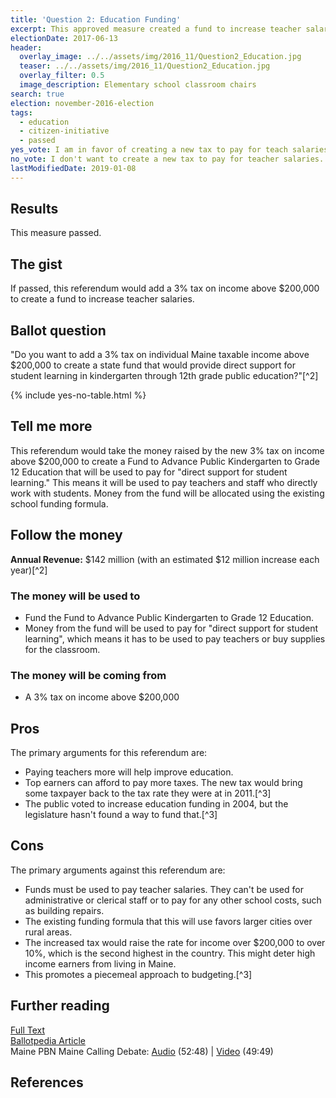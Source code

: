 ```yaml
---
title: 'Question 2: Education Funding'
excerpt: This approved measure created a fund to increase teacher salaries.
electionDate: 2017-06-13
header:
  overlay_image: ../../assets/img/2016_11/Question2_Education.jpg
  teaser: ../../assets/img/2016_11/Question2_Education.jpg
  overlay_filter: 0.5
  image_description: Elementary school classroom chairs
search: true
election: november-2016-election
tags:
  - education
  - citizen-initiative
  - passed
yes_vote: I am in favor of creating a new tax to pay for teach salaries.
no_vote: I don't want to create a new tax to pay for teacher salaries.
lastModifiedDate: 2019-01-08
---
```


## Results

This measure passed.

## The gist

If passed, this referendum would add a 3% tax on income above $200,000 to create a fund to increase teacher salaries.

## Ballot question

"Do you want to add a 3% tax on individual Maine taxable income above $200,000 to create a state fund that would provide direct support for student learning in kindergarten through 12th grade public education?"[^2]

{% include yes-no-table.html %}

## Tell me more

This referendum would take the money raised by the new 3% tax on income above $200,000 to create a Fund to Advance Public Kindergarten to Grade 12 Education that will be used to pay for "direct support for student learning." This means it will be used to pay teachers and staff who directly work with students. Money from the fund will be allocated using the existing school funding formula.

## Follow the money

**Annual Revenue:** $142 million (with an estimated $12 million increase each year)[^2]

### The money will be used to

- Fund the Fund to Advance Public Kindergarten to Grade 12 Education.
- Money from the fund will be used to pay for "direct support for student learning", which means it has to be used to pay teachers or buy supplies for the classroom.

### The money will be coming from

- A 3% tax on income above $200,000

## Pros

The primary arguments for this referendum are:

- Paying teachers more will help improve education.
- Top earners can afford to pay more taxes. The new tax would bring some taxpayer back to the tax rate they were at in 2011.[^3]
- The public voted to increase education funding in 2004, but the legislature hasn't found a way to fund that.[^3]

## Cons

The primary arguments against this referendum are:

- Funds must be used to pay teacher salaries. They can't be used for administrative or clerical staff or to pay for any other school costs, such as building repairs.
- The existing funding formula that this will use favors larger cities over rural areas.
- The increased tax would raise the rate for income over $200,000 to over 10%, which is the second highest in the country. This might deter high income earners from living in Maine.
- This promotes a piecemeal approach to budgeting.[^3]

## Further reading

[Full Text](http://www.maine.gov/sos/cec/elec/citizens/k12.pdf)
<br>[Ballotpedia Article](<https://ballotpedia.org/Maine_Tax_on_Incomes_Exceeding_$200,000_for_Public_Education,_Question_2_(2016)>)
<br>Maine PBN Maine Calling Debate: [Audio](http://mainepublic.org/post/debate-ballot-question-2) (52:48) | [Video](http://video.mainepublic.org/video/2365874988/) (49:49)

## References
